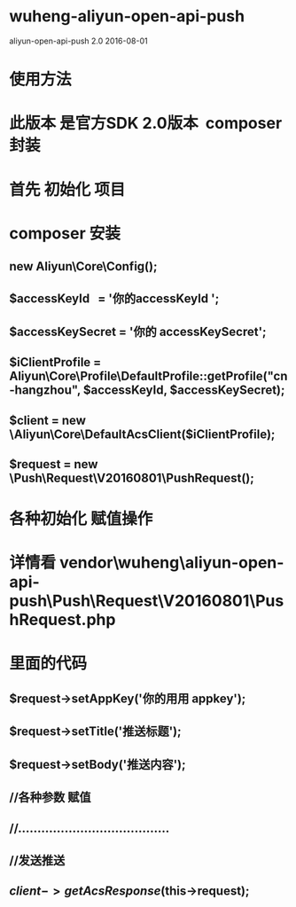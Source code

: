 # wuheng-aliyun-open-api-push
aliyun-open-api-push 2.0 2016-08-01

# 使用方法
# 此版本 是官方SDK 2.0版本  composer 封装
# 首先 初始化 项目
# composer 安装

## new Aliyun\Core\Config();

## $accessKeyId    = '你的accessKeyId '; 
##  $accessKeySecret = '你的 accessKeySecret';
 
## $iClientProfile = Aliyun\Core\Profile\DefaultProfile::getProfile("cn-hangzhou", $accessKeyId, $accessKeySecret);
## $client         = new \Aliyun\Core\DefaultAcsClient($iClientProfile);
## $request        = new \Push\Request\V20160801\PushRequest();

# 各种初始化 赋值操作 
# 详情看 vendor\wuheng\aliyun-open-api-push\Push\Request\V20160801\PushRequest.php
# 里面的代码

## $request->setAppKey('你的用用 appkey');
## $request->setTitle('推送标题'); 
## $request->setBody('推送内容'); 

## //各种参数 赋值
## //.......................................

## //发送推送
## $client->getAcsResponse($this->request);


